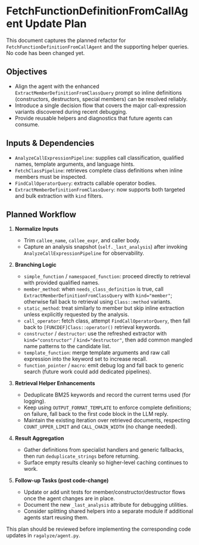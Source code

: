 # FetchFunctionDefinitionFromCallAgent Update Plan

This document captures the planned refactor for `FetchFunctionDefinitionFromCallAgent`
and the supporting helper queries. No code has been changed yet.

## Objectives
- Align the agent with the enhanced `ExtractMemberDefinitionFromClassQuery` prompt
  so inline definitions (constructors, destructors, special members) can be
  resolved reliably.
- Introduce a single decision flow that covers the major call-expression
  variants discovered during recent debugging.
- Provide reusable helpers and diagnostics that future agents can consume.

## Inputs & Dependencies
- `AnalyzeCallExpressionPipeline`: supplies call classification, qualified names,
  template arguments, and language hints.
- `FetchClassPipeline`: retrieves complete class definitions when inline
  members must be inspected.
- `FindCallOperatorQuery`: extracts callable operator bodies.
- `ExtractMemberDefinitionFromClassQuery`: now supports both targeted and bulk
  extraction with `kind` filters.

## Planned Workflow
1. **Normalize Inputs**
   - Trim `callee_name`, `callee_expr`, and caller body.
   - Capture an analysis snapshot (`self._last_analysis`) after invoking
     `AnalyzeCallExpressionPipeline` for observability.

2. **Branching Logic**
   - `simple_function` / `namespaced_function`: proceed directly to retrieval
     with provided qualified names.
   - `member_method`: when `needs_class_definition` is true, call
     `ExtractMemberDefinitionFromClassQuery` with `kind="member"`; otherwise
     fall back to retrieval using `Class::method` variants.
   - `static_method`: treat similarly to member but skip inline extraction unless
     explicitly requested by the analysis.
   - `call_operator`: fetch class, attempt `FindCallOperatorQuery`, then fall
     back to `[FUNCDEF]Class::operator()` retrieval keywords.
   - `constructor` / `destructor`: use the refreshed extractor with
     `kind="constructor"` / `kind="destructor"`, then add common mangled name
     patterns to the candidate list.
   - `template_function`: merge template arguments and raw call expression into
     the keyword set to increase recall.
   - `function_pointer` / `macro`: emit debug log and fall back to generic search
     (future work could add dedicated pipelines).

3. **Retrieval Helper Enhancements**
   - Deduplicate BM25 keywords and record the current terms used (for logging).
   - Keep using `OUTPUT_FORMAT_TEMPLATE` to enforce complete definitions; on
     failure, fall back to the first code block in the LLM reply.
   - Maintain the existing iteration over retrieved documents, respecting
     `COUNT_UPPER_LIMIT` and `CALL_CHAIN_WIDTH` (no change needed).

4. **Result Aggregation**
   - Gather definitions from specialist handlers and generic fallbacks, then run
     `deduplicate_strings` before returning.
   - Surface empty results cleanly so higher-level caching continues to work.

5. **Follow-up Tasks (post code-change)**
   - Update or add unit tests for member/constructor/destructor flows once the
     agent changes are in place.
   - Document the new `_last_analysis` attribute for debugging utilities.
   - Consider splitting shared helpers into a separate module if additional
     agents start reusing them.

This plan should be reviewed before implementing the corresponding code
updates in `ragalyze/agent.py`.
